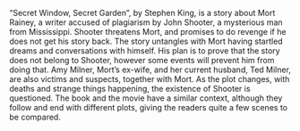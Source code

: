 “Secret Window, Secret Garden”, by Stephen King, is a story about Mort Rainey, a writer accused of plagiarism by John Shooter, a mysterious man from Mississippi. Shooter threatens Mort, and promises to do revenge if he does not get his story back. The story untangles with Mort having startled dreams and conversations with himself. His plan is to prove that the story does not belong to Shooter, however some events will prevent him from doing that. Amy Milner, Mort’s ex-wife, and her current husband, Ted Milner, are also victims and suspects, together with Mort. As the plot changes, with deaths and strange things happening, the existence of Shooter is questioned. The book and the movie have a similar context, although they follow and end with different plots, giving the readers quite a few scenes to be compared.
